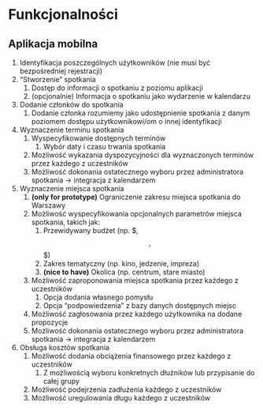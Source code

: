 # Funkcjonalności

## Aplikacja mobilna

1. Identyfikacja poszczególnych użytkowników (nie musi być bezpośredniej rejestracji)
2. “Stworzenie” spotkania
   1. Dostęp do informacji o spotkaniu z poziomu aplikacji
   2. (opcjonalnie) Informacja o spotkaniu jako wydarzenie w kalendarzu
3. Dodanie członków do spotkania
   1. Dodanie członka rozumiemy jako udostępnienie spotkania z danym poziomem dostępu użytkownikowi/om o innej identyfikacji
4. Wyznaczenie terminu spotkania
   1. Wyspecyfikowanie dostępnych terminów
      1. Wybór daty i czasu trwania spotkania
   2. Możliwość wykazania dyspozycyjności dla wyznaczonych terminów przez każdego z uczestników
   3. Możliwość dokonania ostatecznego wyboru przez administratora spotkania → integracja z kalendarzem
5. Wyznaczenie miejsca spotkania
   1. **(only for prototype)** Ograniczenie zakresu miejsca spotkania do Warszawy
   2. Możliwość wyspecyfikowania opcjonalnych parametrów miejsca spotkania, takich jak:
      1. Przewidywany budżet (np. $, $$, $$$)
      2. Zakres tematyczny (np. kino, jedzenie, impreza)
      3. **(nice to have)** Okolica (np. centrum, stare miasto)
   3. Możliwość zaproponowania miejsca spotkania przez każdego z uczestników
      1. Opcja dodania własnego pomysłu
      2. Opcja “podpowiedzenia” z bazy danych dostępnych miejsc
   4. Możliwość zagłosowania przez każdego użytkownika na dodane propozycje
   5. Możliwość dokonania ostatecznego wyboru przez administratora spotkania → integracja z kalendarzem
6. Obsługa kosztów spotkania
   1. Możliwość dodania obciążenia finansowego przez każdego z uczestników
      1. Z możliwością wyboru konkretnych dłużników lub przypisanie do całej grupy
   2. Możliwość podejrzenia zadłużenia każdego z uczestników
   3. Możliwość uregulowania długu każdego z uczestników
